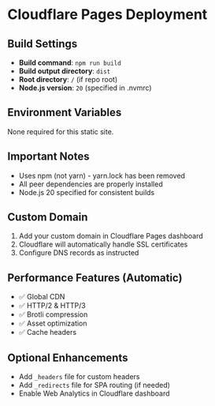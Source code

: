 # Cloudflare Pages Deployment

## Build Settings
- **Build command**: `npm run build`  
- **Build output directory**: `dist`
- **Root directory**: `/` (if repo root)
- **Node.js version**: `20` (specified in .nvmrc)

## Environment Variables
None required for this static site.

## Important Notes
- Uses npm (not yarn) - yarn.lock has been removed
- All peer dependencies are properly installed
- Node.js 20 specified for consistent builds

## Custom Domain
1. Add your custom domain in Cloudflare Pages dashboard
2. Cloudflare will automatically handle SSL certificates
3. Configure DNS records as instructed

## Performance Features (Automatic)
- ✅ Global CDN
- ✅ HTTP/2 & HTTP/3
- ✅ Brotli compression  
- ✅ Asset optimization
- ✅ Cache headers

## Optional Enhancements
- Add `_headers` file for custom headers
- Add `_redirects` file for SPA routing (if needed)
- Enable Web Analytics in Cloudflare dashboard